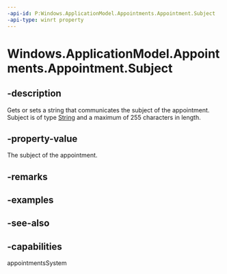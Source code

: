 ```yaml
---
-api-id: P:Windows.ApplicationModel.Appointments.Appointment.Subject
-api-type: winrt property
---
```


<!-- Property syntax
public string Subject { get;  set; }
-->

# Windows.ApplicationModel.Appointments.Appointment.Subject

## -description
Gets or sets a string that communicates the subject of the appointment. Subject is of type [String](/dotnet/api/system.string?redirectedfrom=MSDN) and a maximum of 255 characters in length.

## -property-value
The subject of the appointment.

## -remarks

## -examples

## -see-also

## -capabilities
appointmentsSystem
